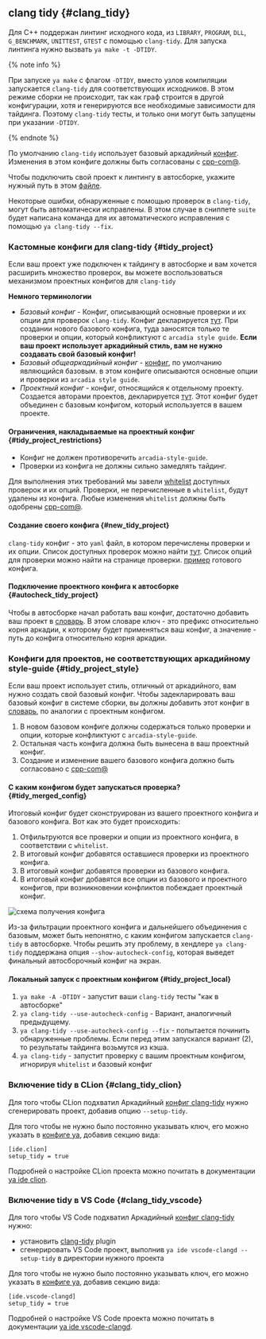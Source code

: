## clang tidy {#clang_tidy}
Для C++ поддержан линтинг исходного кода, из `LIBRARY`, `PROGRAM`, `DLL`, `G_BENCHMARK`, `UNITTEST`, `GTEST` с помощью `clang-tidy`.
Для запуска линтинга нужно вызвать `ya make -t -DTIDY`.

{% note info %}

При запуске `ya make` с флагом `-DTIDY`, вместо узлов компиляции запускается `clang-tidy` для соответствующих исходников.
В этом режиме сборки не происходит, так как граф строится в другой конфигурации, хотя и генерируются все необходимые зависимости для тайдинга.
Поэтому `clang-tidy` тесты, и только они могут быть запущены при указании `-DTIDY`.

{% endnote %}

По умолчанию `clang-tidy` использует базовый аркадийный [конфиг](https://a.yandex-team.ru/arc_vcs/build/config/tests/clang_tidy/config.yaml).
Изменения в этом конфиге должны быть согласованы с [cpp-com@](/devtools/rules/intro#cpp-committee).

Чтобы подключить свой проект к линтингу в автосборке, укажите нужный путь в этом [файле](https://a.yandex-team.ru/arc_vcs/autocheck/linux/clang_tidy_targets.inc#L2).

Некоторые ошибки, обнаруженные с помощью проверок в `clang-tidy`, могут быть автоматически исправлены.
В этом случае в сниппете `suite` будет написана команда для их автоматического исправления с помощью `ya clang-tidy --fix`.

### Кастомные конфиги для clang-tidy {#tidy_project}
Если ваш проект уже подключен к тайдингу в автосборке и вам хочется расширить
множество проверок, вы можете воспользоваться механизмом проектных конфигов для
`clang-tidy`

**Немного терминологии**

- *Базовый конфиг* - Конфиг, описывающий основные проверки и их опции для проверок `clang-tidy`. Конфиг декларируется [тут](https://a.yandex-team.ru/arc/trunk/arcadia/build/yandex_specific/config/clang_tidy/tidy_default_map.json). При создании нового базового конфига, туда заносятся только те проверки и опции, который конфликтуют с `arcadia style guide`.
**Если ваш проект использует аркадийный стиль, вам не нужно создавать свой базовый конфиг!**
- *Базовый общеаркадийный конфиг* - [конфиг](https://a.yandex-team.ru/arc/trunk/arcadia/build/config/tests/clang_tidy/config.yaml), по умолчанию являющийся базовым. в этом конфиге описываются основные опции и проверки из `arcadia style guide`.
- *Проектный конфиг* - конфиг, относящийся к отдельному проекту. Создается авторами проектов, декларируется [тут](https://a.yandex-team.ru/arc/trunk/arcadia/build/yandex_specific/config/clang_tidy/tidy_project_map.json). Этот конфиг будет объединен с базовым конфигом, который используется в вашем проекте.


#### Ограничения, накладываемые на проектный конфиг {#tidy_project_restrictions}
- Конфиг не должен противоречить `arcadia-style-guide`.
- Проверки из конфига не должны сильно замедлять тайдинг.

Для выполнения этих требований мы завели [whitelist](https://a.yandex-team.ru/arc/trunk/arcadia/build/tests/config/clang_tidy/tidy_config_validation.py#L4) доступных проверок и их опций. Проверки, не перечисленные в `whitelist`, будут удалены из конфига.
Любые изменения `whitelist` должны быть одобрены [cpp-com@](/devtools/rules/intro#cpp-committee).

#### Создание своего конфига {#new_tidy_project}
`clang-tidy` конфиг - это `yaml` файл, в котором перечислены проверки и их опции.
Список доступных проверок можно найти
[тут](https://clang.llvm.org/extra/clang-tidy/checks/list.html).
Список опций для проверки можно найти на странице проверки.
[пример](https://a.yandex-team.ru/arc/trunk/arcadia/build/config/tests/clang_tidy/config.yaml) готового конфига.

#### Подключение проектного конфига к автосборке {#autocheck_tidy_project}
Чтобы в автосборке начал работать ваш конфиг, достаточно добавить ваш проект в [словарь](https://a.yandex-team.ru/arc/trunk/arcadia/build/yandex_specific/config/clang_tidy/tidy_project_map.json).
В этом словаре ключ - это префикс относительно корня аркадии, к которому будет применяться ваш
конфиг, а значение - путь до конфига относительно корня аркадии.

### Конфиги для проектов, не соответствующих аркадийному style-guide {#tidy_project_style}
Если ваш проект использует стиль, отличный от аркадийного, вам нужно создать свой базовый конфиг.
Чтобы задекларировать ваш базовый конфиг в системе сборки, вы должны добавить этот конфиг в [словарь](https://a.yandex-team.ru/arc/trunk/arcadia/build/yandex_specific/config/clang_tidy/tidy_default_map.json), по аналогии с проектным конфигом.

1) В новом базовом конфиге должны содержаться только проверки и опции, которые конфликтуют с `arcadia-style-guide`.
2) Остальная часть конфига должна быть вынесена в ваш проектный конфиг.
3) Создание и изменение вашего базового конфига должно быть согласовано с [cpp-com@](/devtools/rules/intro#cpp-committee)

#### С каким конфигом будет запускаться проверка? {#tidy_merged_config}
Итоговый конфиг будет сконструирован из вашего проектного конфига и базового конфига. Вот как это будет происходить:
1) Отфильтруются все проверки и опции из проектного конфига, в соответствии с `whitelist`.
2) В итоговый конфиг добавятся оставшиеся проверки из проектного конфига.
3) В итоговый конфиг добавятся проверки из базового конфига.
4) В итоговый конфиг добавятся все опции из базового и проектного конфигов, при возникновении конфликтов побеждает проектный конфиг.

![схема получения конфига](https://wiki.yandex-team.ru/users/iaz1607/tidy-project-announcement/.files/tidy-config-scheme.png)

Из-за фильтрации проектного конфига и дальнейшего объединения с базовым,
может быть непонятно, с каким конфигом запускается `clang-tidy` в автосборке.
Чтобы решить эту проблему, в хендлере `ya clang-tidy` поддержана опция `--show-autocheck-config`,
которая выведет финальный автосборочный конфиг на экран.
#### Локальный запуск с проектным конфигом {#tidy_project_local}
1) `ya make -A -DTIDY` - запустит ваши `clang-tidy` тесты "как в автосборке"
2) `ya clang-tidy --use-autocheck-config` - Вариант, аналогичный предыдущему.
3) `ya clang-tidy --use-autocheck-config --fix` - попытается починить обнаруженные проблемы. Если перед этим запускался вариант (2), то результаты тайдинга возьмутся из кэша.
4) `ya clang-tidy` - запустит проверку с вашим проектным конфигом, игнорируя `whitelist` и базовый конфиг

### Включение tidy в CLion {#clang_tidy_clion}
Для того чтобы CLion подхватил Аркадийный [конфиг clang-tidy](https://a.yandex-team.ru/arc_vcs/build/config/tests/clang_tidy/config.yaml) нужно сгенерировать проект, добавив опцию `--setup-tidy`.

Для того чтобы не нужно было постоянно указывать ключ, его можно указать в [конфиге ya](/yatool/commands/gen_config), добавив секцию вида:
```
[ide.clion]
setup_tidy = true
```
Подробней о настройке CLion проекта можно почитать в документации [ya ide clion](/ya-make/usage/ya_ide/clion).

### Включение tidy в VS Code {#clang_tidy_vscode}
Для того чтобы VS Code подхватил Аркадийный [конфиг clang-tidy](https://a.yandex-team.ru/arc_vcs/build/config/tests/clang_tidy/config.yaml) нужно:
- установить [clang-tidy](https://marketplace.visualstudio.com/items?itemName=notskm.clang-tidy) plugin
- сгенерировать VS Code проект, выполнив `ya ide vscode-clangd --setup-tidy` в директории нужного проекта

Для того чтобы не нужно было постоянно указывать ключ, его можно указать в [конфиге ya](/yatool/commands/gen_config), добавив секцию вида:
```
[ide.vscode-clangd]
setup_tidy = true
```
Подробней о настройке VS Code проекта можно почитать в документации [ya ide vscode-clangd](/ya-make/usage/ya_ide/vscode).
